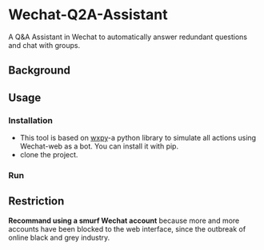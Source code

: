 # Wechat-Q2A-Assistant
A Q&amp;A Assistant in Wechat to automatically answer redundant questions and chat with groups.

## Background

## Usage
### Installation
* This tool is based on [wxpy](https://github.com/youfou/wxpy)-a python library to simulate all actions using Wechat-web as a bot. You can install it with pip.
* clone the project.
### Run

## Restriction
**Recommand using a smurf Wechat account** because more and more accounts have been blocked to the web interface, since the outbreak of online black and grey industry.

